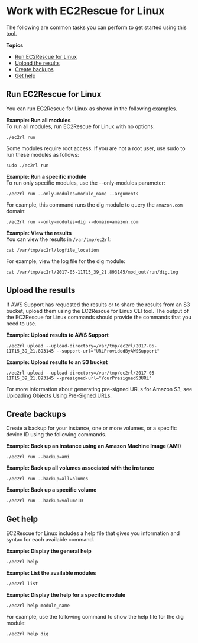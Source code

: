 # Work with EC2Rescue for Linux<a name="ec2rl_working"></a>

The following are common tasks you can perform to get started using this tool\.

**Topics**
+ [Run EC2Rescue for Linux](#ec2rl_running_module)
+ [Upload the results](#ec2rl_uploading_results)
+ [Create backups](#ec2rl_creating_backups)
+ [Get help](#ec2rl_getting_help)

## Run EC2Rescue for Linux<a name="ec2rl_running_module"></a>

You can run EC2Rescue for Linux as shown in the following examples\.

**Example: Run all modules**  
To run all modules, run EC2Rescue for Linux with no options:  

```
./ec2rl run
```
Some modules require root access\. If you are not a root user, use sudo to run these modules as follows:  

```
sudo ./ec2rl run
```

**Example: Run a specific module**  
To run only specific modules, use the \-\-only\-modules parameter:   

```
./ec2rl run --only-modules=module_name --arguments
```
For example, this command runs the dig module to query the `amazon.com` domain:  

```
./ec2rl run --only-modules=dig --domain=amazon.com
```

**Example: View the results**  
You can view the results in `/var/tmp/ec2rl`:  

```
cat /var/tmp/ec2rl/logfile_location
```
For example, view the log file for the dig module:  

```
cat /var/tmp/ec2rl/2017-05-11T15_39_21.893145/mod_out/run/dig.log
```

## Upload the results<a name="ec2rl_uploading_results"></a>

If AWS Support has requested the results or to share the results from an S3 bucket, upload them using the EC2Rescue for Linux CLI tool\. The output of the EC2Rescue for Linux commands should provide the commands that you need to use\.

**Example: Upload results to AWS Support**  

```
./ec2rl upload --upload-directory=/var/tmp/ec2rl/2017-05-11T15_39_21.893145 --support-url="URLProvidedByAWSSupport"
```

**Example: Upload results to an S3 bucket**  

```
./ec2rl upload --upload-directory=/var/tmp/ec2rl/2017-05-11T15_39_21.893145 --presigned-url="YourPresignedS3URL"
```
For more information about generating pre\-signed URLs for Amazon S3, see [Uploading Objects Using Pre\-Signed URLs](https://docs.aws.amazon.com/AmazonS3/latest/dev/PresignedUrlUploadObject.html)\.

## Create backups<a name="ec2rl_creating_backups"></a>

Create a backup for your instance, one or more volumes, or a specific device ID using the following commands\.

**Example: Back up an instance using an Amazon Machine Image \(AMI\)**  

```
./ec2rl run --backup=ami
```

**Example: Back up all volumes associated with the instance**  

```
./ec2rl run --backup=allvolumes
```

**Example: Back up a specific volume**  

```
./ec2rl run --backup=volumeID
```

## Get help<a name="ec2rl_getting_help"></a>

EC2Rescue for Linux includes a help file that gives you information and syntax for each available command\.

**Example: Display the general help**  

```
./ec2rl help
```

**Example: List the available modules**  

```
./ec2rl list
```

**Example: Display the help for a specific module**  

```
./ec2rl help module_name
```
For example, use the following command to show the help file for the dig module:  

```
./ec2rl help dig
```